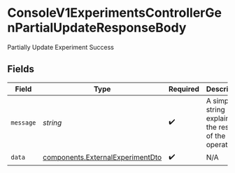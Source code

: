 # ConsoleV1ExperimentsControllerGenPartialUpdateResponseBody

Partially Update Experiment Success


## Fields

| Field                                                                                | Type                                                                                 | Required                                                                             | Description                                                                          |
| ------------------------------------------------------------------------------------ | ------------------------------------------------------------------------------------ | ------------------------------------------------------------------------------------ | ------------------------------------------------------------------------------------ |
| `message`                                                                            | *string*                                                                             | :heavy_check_mark:                                                                   | A simple string explaining the result of the operation.                              |
| `data`                                                                               | [components.ExternalExperimentDto](../../models/components/externalexperimentdto.md) | :heavy_check_mark:                                                                   | N/A                                                                                  |